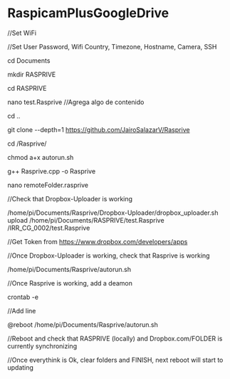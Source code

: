# RaspicamPlusGoogleDrive

//Set WiFi

//Set User Password, Wifi Country, Timezone, Hostname, Camera, SSH

cd Documents

mkdir RASPRIVE

cd RASPRIVE

nano test.Rasprive //Agrega algo de contenido

cd ..

git clone --depth=1 https://github.com/JairoSalazarV/Rasprive

cd /Rasprive/

chmod a+x autorun.sh

g++ Rasprive.cpp -o Rasprive

nano remoteFolder.rasprive

//Check that Dropbox-Uploader is working

/home/pi/Documents/Rasprive/Dropbox-Uploader/dropbox_uploader.sh upload /home/pi/Documents/RASPRIVE/test.Rasprive /IRR_CG_0002/test.Rasprive

//Get Token from https://www.dropbox.com/developers/apps

//Once Dropbox-Uploader is working, check that Rasprive is working

/home/pi/Documents/Rasprive/autorun.sh
 
//Once Rasprive is working, add a deamon

crontab -e 

//Add line

@reboot /home/pi/Documents/Rasprive/autorun.sh

//Reboot and check that RASPRIVE (locally) and Dropbox.com/FOLDER is currently synchronizing

//Once everythink is Ok, clear folders and FINISH, next reboot will start to updating

